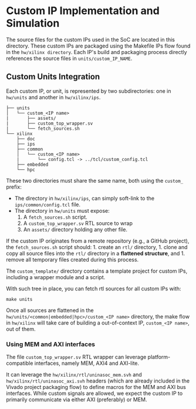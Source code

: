 # Custom IP Implementation and Simulation

The source files for the custom IPs used in the SoC are located in this directory. These custom IPs are packaged using the Makefile IPs flow found in the `hw/xilinx directory`. Each IP's build and packaging process directly references the source files in `units/custom_IP_NAME`.

## Custom Units Integration

Each custom IP, or unit, is represented by two subdirectories: one in `hw/units` and another in `hw/xilinx/ips`.

```
├── units
│   └── custom_<IP name>
|       ├── assets/
|       ├── custom_top_wrapper.sv
|       └── fetch_sources.sh
└── xilinx
    ├── doc
    ├── ips
    ├── common
    │   └── custom_<IP name>
    |       └── config.tcl -> ../tcl/custom_config.tcl
    ├── embedded
    └── hpc
```

These two directories must share the same name, both using the `custom_` prefix:
- The directory in `hw/xilinx/ips`, can simply soft-link to the `ips/common/config.tcl` file.
- The directory in `hw/units` must expose:
    1. A `fetch_sources.sh` script.
    1. A `custom_top_wrapper.sv` RTL source to wrap
    1. An  `assets/` directory holding any other file.

If the custom IP originates from a remote repository (e.g., a GitHub project), the  `fetch_sources.sh` script should:
    1. create an `rtl/` directory,
    1. clone and copy all source files into the `rtl/` directory in a **flattened structure**, and
    1. remove all temporary files created during this process.

The `custom_template/` directory contains a template project for custom IPs, including a wrapper module and a script.

With such tree in place, you can fetch rtl sources for all custom IPs with:
```
make units
```

Once all sources are flattened in the `hw/units/<common|embedded|hpc>/custom_<IP name>` directory, the make flow in `hw/xilinx` will take care of building a out-of-context IP, `custom_<IP name>`, out of them.

### Using MEM and AXI interfaces

The file `custom_top_wrapper.sv` RTL wrapper can leverage platform-compatible interfaces, namely MEM, AXI4 and AXI-lite.

It can leverage the `hw/xilinx/rtl/uninasoc_mem.svh` and `hw/xilinx/rtl/uninasoc_axi.svh` headers (which are already included in the Vivado project packaging flow) to define macros for the MEM and AXI bus interfaces. While custom signals are allowed, we expect the custom IP to primarily communicate via either AXI (preferably) or MEM.
